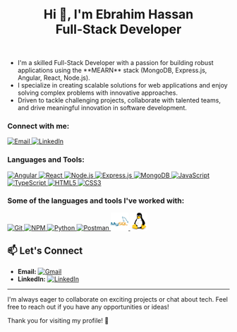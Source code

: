 <h1 align="center">Hi 👋, I'm Ebrahim Hassan <br> Full-Stack Developer</h1>

<br>

<ul>
  <li>I'm a skilled Full-Stack Developer with a passion for building robust applications using the **MEARN** stack (MongoDB, Express.js, Angular, React, Node.js).</li>
  <li>I specialize in creating scalable solutions for web applications and enjoy solving complex problems with innovative approaches.</li>
  <li>Driven to tackle challenging projects, collaborate with talented teams, and drive meaningful innovation in software development.</li>
</ul>

<h3 align="left">Connect with me:</h3>
<p align="left">
  <a href="mailto:ebrahim7asn@gmail.com" target="_blank">
    <img src="https://img.icons8.com/?size=48&id=P7UIlhbpWzZm&format=png" alt="Email" height="40" width="40"/>
  </a>
  <a href="https://linkedin.com/in/ebrahim7asn" target="_blank">
    <img src="https://img.shields.io/badge/LinkedIn-0A66C2?style=flat&logo=linkedin&logoColor=white" alt="LinkedIn" height="40" width="40"/>
  </a>
</p>

<h3 align="left">Languages and Tools:</h3>
<p align="left">
  <a href="https://angular.io" target="_blank">
    <img src="https://img.shields.io/badge/Angular-DD0031?style=flat&logo=angular&logoColor=white" alt="Angular" width="40" height="40"/>
  </a>
  <a href="https://reactjs.org" target="_blank">
    <img src="https://img.shields.io/badge/React-61DAFB?style=flat&logo=react&logoColor=white" alt="React" width="40" height="40"/>
  </a>
  <a href="https://nodejs.org" target="_blank">
    <img src="https://img.shields.io/badge/Node.js-339933?style=flat&logo=nodedotjs&logoColor=white" alt="Node.js" width="40" height="40"/>
  </a>
  <a href="https://expressjs.com" target="_blank">
    <img src="https://img.shields.io/badge/Express.js-000000?style=flat&logo=express&logoColor=white" alt="Express.js" width="40" height="40"/>
  </a>
  <a href="https://www.mongodb.com/" target="_blank">
    <img src="https://img.shields.io/badge/MongoDB-4EA94B?style=flat&logo=mongodb&logoColor=white" alt="MongoDB" width="40" height="40"/>
  </a>
  <a href="https://developer.mozilla.org/en-US/docs/Web/JavaScript" target="_blank">
    <img src="https://img.shields.io/badge/JavaScript-F7DF1E?style=flat&logo=javascript&logoColor=black" alt="JavaScript" width="40" height="40"/>
  </a>
  <a href="https://www.typescriptlang.org/" target="_blank">
    <img src="https://img.shields.io/badge/TypeScript-007ACC?style=flat&logo=typescript&logoColor=white" alt="TypeScript" width="40" height="40"/>
  </a>
  <a href="https://developer.mozilla.org/en-US/docs/Web/HTML" target="_blank">
    <img src="https://img.shields.io/badge/HTML5-E34F26?style=flat&logo=html5&logoColor=white" alt="HTML5" width="40" height="40"/>
  </a>
  <a href="https://www.w3.org/Style/CSS/Overview.en.html" target="_blank">
    <img src="https://img.shields.io/badge/CSS3-1572B6?style=flat&logo=css3&logoColor=white" alt="CSS3" width="40" height="40"/>
  </a>
</p>

<h3 align="left">Some of the languages and tools I've worked with:</h3>
<p align="left">
  <a href="https://git-scm.com/" target="_blank">
    <img src="https://www.vectorlogo.zone/logos/git-scm/git-scm-icon.svg" alt="Git" width="40" height="40"/>
  </a>
  <a href="https://www.npmjs.com/" target="_blank">
    <img src="https://img.icons8.com/?size=48&id=24895&format=png" alt="NPM" width="40" height="40"/>
  </a>
  <a href="https://www.python.org/" target="_blank">
    <img src="https://cdn.iconscout.com/icon/free/png-512/free-python-3521655-2945099.png?f=webp&w=256" alt="Python" width="40" height="40"/>
  </a>
  <a href="https://postman.com" target="_blank">
    <img src="https://www.vectorlogo.zone/logos/getpostman/getpostman-icon.svg" alt="Postman" width="40" height="40"/>
  </a>
  <a href="https://www.mysql.com/" target="_blank">
    <img src="https://raw.githubusercontent.com/devicons/devicon/master/icons/mysql/mysql-original-wordmark.svg" alt="MySQL" width="40" height="40"/>
  </a>
  <a href="https://www.linux.org/" target="_blank">
    <img src="https://raw.githubusercontent.com/devicons/devicon/master/icons/linux/linux-original.svg" alt="Linux" width="40" height="40"/>
  </a>
</p>

## 📫 Let's Connect

- **Email:** [![Gmail](https://img.shields.io/badge/Gmail-D14836?style=flat&logo=gmail&logoColor=white)](mailto:ebrahim7asn@gmail.com)
- **LinkedIn:** [![LinkedIn](https://img.shields.io/badge/LinkedIn-0A66C2?style=flat&logo=linkedin&logoColor=white)](https://linkedin.com/in/ebrahim7asn)

---

I'm always eager to collaborate on exciting projects or chat about tech. Feel free to reach out if you have any opportunities or ideas!

Thank you for visiting my profile! 🙌
